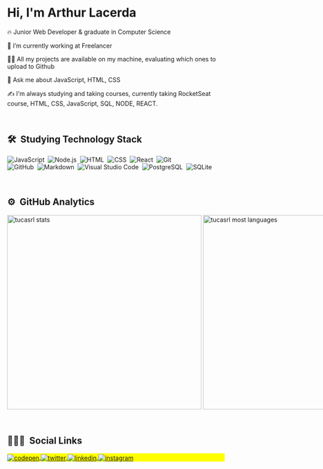<h1 align="left">Hi, I'm Arthur Lacerda</h1>
<p align="left"></p>

🔥 Junior Web Developer & graduate in Computer Science

🔭 I’m currently working at Freelancer

👨‍💻 All my projects are available on my machine, evaluating which ones to upload to Github

💬 Ask me about JavaScript, HTML, CSS

✍️ I'm always studying and taking courses, currently taking RocketSeat course, HTML, CSS, JavaScript, SQL, NODE, REACT.

<br>

## 🛠 &nbsp;Studying Technology Stack

![JavaScript](https://img.shields.io/badge/-JavaScript-05122A?style=flat&logo=javascript)&nbsp;
![Node.js](https://img.shields.io/badge/-Node.js-05122A?style=flat&logo=node.js)&nbsp;
![HTML](https://img.shields.io/badge/-HTML-05122A?style=flat&logo=HTML5)&nbsp;
![CSS](https://img.shields.io/badge/-CSS-05122A?style=flat&logo=CSS3&logoColor=1572B6)&nbsp;
![React](https://img.shields.io/badge/-React-05122A?style=flat&logo=react)&nbsp;
![Git](https://img.shields.io/badge/-Git-05122A?style=flat&logo=git)&nbsp;
<br>
![GitHub](https://img.shields.io/badge/-GitHub-05122A?style=flat&logo=github)&nbsp;
![Markdown](https://img.shields.io/badge/-Markdown-05122A?style=flat&logo=markdown)&nbsp;
![Visual Studio Code](https://img.shields.io/badge/-Visual%20Studio%20Code-05122A?style=flat&logo=visual-studio-code&logoColor=007ACC)&nbsp;
![PostgreSQL](https://img.shields.io/badge/-PostgreSQL-05122A?style=flat&logo=postgresql)&nbsp;
![SQLite](https://img.shields.io/badge/-SQLite-05122A?style=flat&logo=sqlite)&nbsp;

<br>

## ⚙️ &nbsp;GitHub Analytics

<p align="left" style="display:flex">
<img width="450em" src="https://github-readme-stats.vercel.app/api?username=tucasrl&show_icons=true&theme=vision-friendly-dark" alt="tucasrl stats"/>
&nbsp; &nbsp; &nbsp; &nbsp;
<img width="450em" src="https://github-readme-stats.vercel.app/api/top-langs/?username=tucasrl&layout=compact&theme=vision-friendly-dark" alt="tucasrl most languages"/>
</p>

<br>

## 👨🏽‍🦲 &nbsp;Social Links

<p align="left" style="background:yellow">
<a href="https://codepen.io/tucasrl" target="_blank">
  <img align="center" src="https://img.shields.io/badge/-tucasrl-05122A?style=flat&logo=codepen" alt="codepen"/>
</a>
<a href="https://twitter.com/arthur_srl" target="_blank">
  <img align="center" src="https://img.shields.io/badge/-arthur_srl-05122A?style=flat&logo=twitter" alt="twitter"/>  
</a>
<a href="https://www.linkedin.com/in/arthur-lacerda-4310696a/" target="_blank">
  <img align="center" src="https://img.shields.io/badge/-arthurlacerda-05122A?style=flat&logo=linkedin" alt="linkedin"/>
</a>
<a href="https://www.instagram.com/arthur_arks/" target="_blank">
 <img align="center" src="https://img.shields.io/badge/-arthur_arks-05122A?style=flat&logo=instagram" alt="instagram"/>
</a>
<!--<a href="https://youtube.com/arthurlacerda" target="_blank">
 <img align="center" src="https://img.shields.io/badge/-arthurlacerda-05122A?style=flat&logo=youtube" alt="youtube"/>
</a>-->
</p>
<!--
<img width="500em" src="https://github-readme-twitter-gazf.vercel.app/api?id=arthur_srl&layout=wide&show_reply=on&show_retweet=on" />
-->

<!--
**tucasrl/arthursrlacerda** is a ✨ -_special_- ✨ repository because its `README.md` (this file) appears on your GitHub profile.
-->
